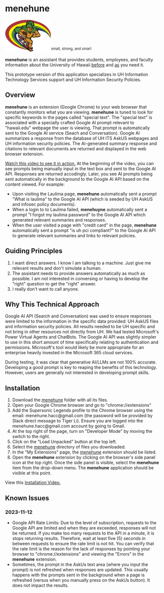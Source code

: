 <h1>menehune</h1>
<img src="https://github.com/HACC2023/Supersonic-Legends/blob/main/uhmenehune-transparent.png" style="width:150;"/><sup>small, strong, and smart</sup>
<p><b>menehune</b> is an assistant that provides students, employees, and faculty information about the University of Hawaii <u>before</u> and <u>as</u> you need it.</p>
<p>This prototype version of this application specializes in UH Information Technology Services support and UH Information Security Policies.</p>
<h2>Overview</h2>
<p><b>menehune</b> is an extension (Google Chrome) to your web browser that constantly monitors what you are viewing.  <b>menehune</b> is tuned to look for specific keywords in the pages called "special text".  The "special text" is associated with a specially crafted Google AI prompt relevant to "hawaii.edu" webpage the user is viewing.  That prompt is automatically sent to the Google AI service (Seach and Conversation).  Google AI summarizes a response from the database of UH ITS AskUS webpages and UH information security policies.  The AI-generated summary response and citations to relevant documents are returned and displayed in the web browser extension.</p>
<p><a href="https://github.com/HACC2023/Supersonic-Legends/blob/main/assets/menehune-2-Usage%20Examples-hevcmp4.mp4">Watch this video to see it in action.</a>  At the beginning of the video, you can see prompts being manually input in the text box and sent to the Google AI API.  Responses are returned accodingly.  Later, you see AI prompts being sent automatically in the background to the Google AI API based on the content viewed.  For example:
  <ul>
    <li>Upon visiting the Laulima page, <b>menehune</b> automatically sent a prompt "What is laulima" to the Google AI API (which is seeded by UH AskUS and infosec policy documents).</li>
    <li>When a login to to Laulima failed, <b>menehuyne</b> automatically sent a prompt "I forgot my laulima password" to the Google AI API which generated relevant summaries and responses.</li>
    <li>When the user visited a page with "credit card" in the page, <b>menehune</b> automatically sent a prompt "is uh pci compliant?" to the Google AI API to generate relevant summaries and links to relevant policies.</li>
  </ul>
</p>
<h2>Guiding Principles</h2>
<ol>
  <li>I want direct answers.  I know I am talking to a machine.  Just give me relevant results and don't simulate a human.</li>
  <li>The assistant needs to provide answers automatically as much as possible.  I am not interested in conversing or having to develop the "right" question to get the "right" answer.</li>
  <li>I really don't want to call anyone.</li>
</ol>
<h2>Why This Technical Approach</h2>
<p>Google AI API (Search and Conversation) was used to ensure responses were limited to the information in the specific data provided: UH AskUS files and information security policies.  All results needed to be UH specific and not bring in other resources not directly from UH.  We had tested Microsoft's Power Virtual Agents and ChatBots.  The Google AI API was slightly simpler to use in this short amount of time specifically relating to authentication and permissions.  Microsoft's tool would likely be more appropriate for an enterprise heavily invested in the Microsoft 365 cloud services.</p>
<p>During testing, it was clear that generative AI/LLMs are not 100% accurate.  Developing a good prompt is key to reaping the benefits of this technology.  However, users are generally not interested in developing prompt skills.</p>
<h2>Installation</h2>
<ol>
  <li>Download the <u>menehune</u> folder with all its files.</li>
  <li>Open your Google Chrome browser and go to "chrome://extensions"</li>
  <li>Add the Supersonic Legends profile to the Chrome browser using the email: menehune.hacc@gmail.com (the password will be provided by Slack direct message to Tiger Li).  Ensure you are logged into the menehune.hacc@gmail.com account by going to Gmail.</li>
  <li>At the top right of the page, turn on "Developer Mode" by moving the switch to the right.</li>
  <li>Click on the "Load Unpacked" button at the top left.</li>
  <li>Select the <u>menehune</u> directory of files you downloaded.</li>
  <li>In the "My Extensions" page, the <u>menehune</u> extension should be listed.</li>
  <li>Open the <b>menehune</b> extension by clicking on the browser's side panel icon at the top right.  Once the side panel is visible, select the <b>menehune</b> item from the drop-down menu.  The <b>menehune</b> application should be visible at this point.</li>  
</ol>
<p>View this <a href="https://github.com/HACC2023/Supersonic-Legends/blob/main/assets/menehune-1-Installation-hevcmp4.mp4">Installation Video.</a></p>
<h2>Known Issues</h2>
<h3>2023-11-12</h3>
<ul>
  <li>Google API Rate Limits: Due to the level of subscription, requests to the Google API are limited and when they are exceeded, responses will not be returned.  If you make too many requests to the API in a minute, it is stops returning results.  Therefore, wait at least five (5) seconds in between requests to ensure the rate limit is not hit.  You can verify that the rate limit is the reason for the lack of responses by pointing your browser to "chrome://extensions" and viewing the "Errors" in the <b>menehune</b> extension.</li>
  <li>Sometimes, the prompt in the AskUs text area (where you input the prompt) is not refreshed when responses are updated.  This usually happens with the prompts sent in the background when a page is refreshed (versus when you manually press on the AskUs button).  It does not impact the results.</li>
</ul>
